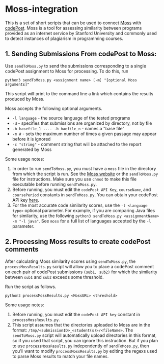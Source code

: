 # Moss-integration
This is a set of short scripts that can be used to connect [Moss](https://theory.stanford.edu/~aiken/moss/) with [codePost](https://codepost.io). Moss is a tool for assessing similarity between programs provided as an internet service by Stanford University and commonly used to detect instances of plagiarism in programming courses.

## 1. Sending Submissions From codePost to Moss:
Use `sendToMoss.py` to send the submissions corresponding to a single codePost assignment to Moss for processing. To do this, run

```
python3 sendToMoss.py <assignment name> [-m] "[optional Moss arguments]"
```

This script will print to the command line a link which contains the results produced by Moss.

Moss accepts the following optional arguments. 
* `-l language` - the source language of the tested programs
* `-d` - specifies that submissions are organized by directory, not by file
* `-b basefile_1 .... -b baefile_n` - names a "base file"
* `-m #` - sets the maximum number of times a given passage may appear before it is ignored
* `-c "string"` - comment string that will be attached to the report generated by Moss 

Some usage notes:
1. In order to run `sendToMoss.py`, you must have a `moss` file in the directory from which the script is run. See the [Moss website](http://theory.stanford.edu/~aiken/moss/) or the `sendToMoss.py` file for instructions. Make sure you use `chmod` to make this file executable before running `sendToMoss.py`. 
2. Before running, you must edit the `codePost API Key`, `courseName`, and `coursePeriod` constants in `sendToMoss.py`. You can obtain your codePost API key [here](https://codepost.io/settings).
3. For the most accurate code similarity scores, use the `-l <language type>` optional parameter. For example,
  if you are comparing Java files for similarity, use the following `python3 sendToMoss.py <assignmentName> -m "-l java"`. See `moss`
  for a full list of languages accepted by the `-l` parameter.

## 2. Processing Moss results to create codePost comments
After calculating Moss similarity scores using `sendToMoss.py`, the `processMossResults.py` script will allow you to place a codePost comment on each pair of codePost submissions `(sub1, sub2)` for which the similarity between `sub1` and `sub2` exceeds some threshold.

Run the script as follows. 

```
python3 processMossResults.py <MossURL> <threshold>
```

Some usage notes:
1. Before running, you must edit the `codePost API key` constant in `processMossResults.py`. 
2. This script assumes that the directories uploaded to Moss are in the format: `/tmp/<submissionID>_<student(s)>/<fileName>`. The `sendToMoss.py` script will automatically upload directories in this format, so if you used that script, you can ignore this instruction. But if you plan to use `processMossResults.py` independently of `sendToMoss.py`, then you'll want to modify `processMossResults.py` by editing the regexs used to parse Moss results to match your file names.
